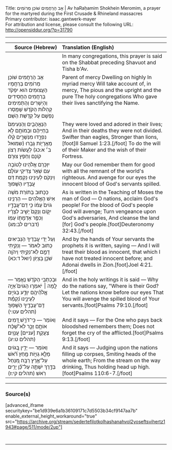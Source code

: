 <html>
<head></head>
<body>
Title: אָב הָרַחֲמִים שׁוֹכֵן מְרוֹמִים | Av haRaḥamim Shokhein Meromim, a prayer for the martyred during the First Crusade & Rhineland massacres<br />
Primary contributor: isaac.gantwerk-mayer<br />
For attribution and license, please consult the following URL: <a href="http://opensiddur.org/?p=31790">http://opensiddur.org/?p=31790</a>
<p />
<hr />

<table style="margin-left: auto;margin-right: auto;" class="draggable">
<thead><tr><th id="x" style="text-align: right;">Source (Hebrew)</th><th style="text-align: left;">Translation (English)</th></tr></thead>
<tbody>
<tr><td style="vertical-align:top;">
<div class="liturgy"><span lang="he">

</span></div></td>
 
<td style="vertical-align:top;">
<div class="english">
<span class="instruction">In many congregations, this prayer is said on the Shabbat preceding Shavuot and Tisha b'Av.</span>
</div></td></tr>


<tr><td style="vertical-align:top;">
<div class="liturgy"><span lang="he">
אָב הָרַחֲמִים
שׁוֹכֵן מְרוֹמִים
בְּרַחֲמָיו הָעֲצוּמִים
הוּא יִפְקֹד בְּרַחֲמִים 
הַחֲסִידִים וְהַיְשָׁרִים וְהַתְּמִימִים
קְהִלּוֹת הַקֹּדֶשׁ 
שֶׁמָּסְרוּ נַפְשָׁם עַל קְדֻשַּׁת הַשֵּׁם׃
</span></div></td>
 
<td style="vertical-align:top;">
<div class="english">
Parent of mercy
Dwelling on highly
In myriad mercy
Will take account of, in mercy,
The pious and the upright and the pure
The holy congregations
Who gave their lives sanctifying the Name.
</div></td></tr>


<tr><td style="vertical-align:top;">
<div class="liturgy"><span lang="he">
הַנֶּאֱהָבִ֤ים וְהַנְּעִימִם֙ בְּחַיֵּיהֶ֔ם 
וּבְמוֹתָ֖ם לֹ֣א נִפְרָ֑דוּ 
מִנְּשָׁרִ֣ים קַ֔לּוּ מֵאֲרָי֖וֹת גָּבֵֽרוּ׃ <span class="citation">(שמואל ב׳ א:כג)</span>
לַעֲשׂוֹת רְצוֹן קוֹנָם וְחֵפֶץ צוּרָם׃
</span></div></td>
 
<td style="vertical-align:top;">
<div class="english">
They were loved and adored in their lives;
And in their deaths they were not divided.
Swifter than eagles, Stronger than lions,[foot]II Samuel 1:23.[/foot]
To do the will of their Maker and the wish of their Fortress.
</div></td></tr>


<tr><td style="vertical-align:top;">
<div class="liturgy"><span lang="he">
יִזְכְּרֵם אֱלֹהֵינוּ לְטוֹבָה עִם שְׁאָר צַדִּיקֵי עוֹלָם׃
וְיִנְקֹם לְעֵינֵינוּ נִקְמַת דַּם עֲבָדָיו הַשָּׁפוּךְ׃
</span></div></td>
 
<td style="vertical-align:top;">
<div class="english">
May our God remember them for good with all the remnant of the world's righteous.
And avenge for our eyes the innocent blood of God's servants spilled.
</div></td></tr>


<tr><td style="vertical-align:top;">
<div class="liturgy"><span lang="he">
כַּכָּתוּב בְּתוֹרַת מֹשֶׁה אִישׁ הָאֱלֹהִים —
הַרְנִ֤ינוּ גוֹיִם֙ עַמּ֔וֹ
כִּ֥י דַם־עֲבָדָ֖יו יִקּ֑וֹם
וְנָקָם֙ יָשִׁ֣יב לְצָרָ֔יו
וְכִפֶּ֥ר אַדְמָת֖וֹ עַמּֽוֹ׃ <span class="citation">(דברים לב:מג)</span>
</span></div></td>
 
<td style="vertical-align:top;">
<div class="english">
As is written in the Teaching of Moses the man of God —
O nations, acclaim God's people!
For the blood of God's people God will avenge;
Turn vengeance upon God's adversaries,
And cleanse the land [for] God's people.[foot]Deuteronomy 32:43.[/foot]
</div></td></tr>


<tr><td style="vertical-align:top;">
<div class="liturgy"><span lang="he">
וְעַל יְדֵי עֲבָדֶיךָ הַנְּבִיאִים כָּתוּב לֵאמֹר —
וְנִקֵּ֖יתִי דָּמָ֣ם 
לֹֽא־נִקֵּ֑יתִי
וַיהֹוָ֖ה שֹׁכֵ֥ן בְּצִיּֽוֹן׃ <span class="citation">(יואל ד:כא)</span>
</span></div></td>
 
<td style="vertical-align:top;">
<div class="english">
And by the hands of Your servants the prophets it is written, saying —
And I will treat their blood as innocent, 
that which I have not treated innocent before;
and Adonai dwells in Zion.[foot]Joel 4:21.[/foot]
</div></td></tr>


<tr><td style="vertical-align:top;">
<div class="liturgy"><span lang="he">
וּבְכִתְבֵי הַקֹּדֶשׁ נֶאֱמַר  —
לָ֤מָּה ׀ יֹאמְר֣וּ הַגּוֹיִם֮
אַיֵּ֢ה אֱֽלֹהֵ֫יהֶ֥ם
יִוָּדַ֣ע בַּגֹּיִ֣ים לְעֵינֵ֑ינוּ
נִ֝קְמַ֗ת דַּֽם־עֲבָדֶ֥יךָ הַשָּׁפֽוּךְ׃ <span class="citation">(תהלים עט:י)</span>
</span></div></td>
 
<td style="vertical-align:top;">
<div class="english">
And in the holy writings it is said —
Why do the nations say,
"Where is their God?
Let the nations know before our eyes
That You will avenge the spilled blood of Your servants.[foot]Psalms 79:10.[/foot] 
</div></td></tr>


<tr><td style="vertical-align:top;">
<div class="liturgy"><span lang="he">
וְאוֹמֵר —
כִּֽי־דֹרֵ֣שׁ דָּ֭מִים אוֹתָ֣ם זָכָ֑ר
לֹֽא־שָׁ֝כַ֗ח צַעֲקַ֥ת [עניים] עֲנָוִֽים׃ <span class="citation">(תהלים ט:יג)</span>
</span></div></td>
 
<td style="vertical-align:top;">
<div class="english">
And it says —
For the One who pays back bloodshed remembers them;
Does not forget the cry of the afflicted.[foot]Psalms 9:13.[/foot]
</div></td></tr>


<tr><td style="vertical-align:top;">
<div class="liturgy"><span lang="he">
וְאוֹמֵר —
יָדִ֣ין בַּ֭גּוֹיִם מָלֵ֣א גְוִיּ֑וֹת 
מָ֥חַץ רֹ֗֝אשׁ עַל־אֶ֥רֶץ רַבָּֽה׃
מִ֭נַּחַל בַּדֶּ֣רֶךְ יִשְׁתֶּ֑ה
עַל־כֵּ֗֝ן יָרִ֥ים רֹֽאשׁ׃ <span class="citation">(תהלים קי:ז)</span>
</span></div></td>
 
<td style="vertical-align:top;">
<div class="english">
And it says —
Judging upon the nations filling up corpses,
Smiting heads of the whole earth;
From the stream on the way drinking,
Thus holding head up high.[foot]Psalms 110:6-7.[/foot]
</div></td></tr>
</tbody></table>

<hr />

<h3>Source(s)</h3>

[advanced_iframe securitykey="be1d939e6a1b36109171c7d5503b34cf9147aa7b" enable_external_height_workaround="true" src="https://archive.org/stream/sedertefilotkolhashanahvol2yoseftsvihertz1943#page/511/mode/2up"]

&nbsp;

<hr />

&nbsp;
</body>
</html>